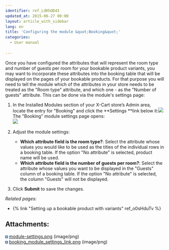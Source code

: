 ```yaml
---
identifier: ref_LdKhQD4I
updated_at: 2015-06-27 00:00
layout: article_with_sidebar
lang: en
title: 'Configuring the module &quot;Booking&quot;'
categories:
  - User manual

---
```



Once you have configured the attributes that will represent the room type and number of guests per room for your bookable product variants, you may want to incorporate these attributes into the booking table that will be displayed on the pages of your bookable products. For that purpose you will need to tell the module which of the attributes in your store needs to be treated as the "Room type" attribute, and which one - as the "Number of guests" attribute. This can be done via the module's settings page:  

1.  In the Installed Modules section of your X-Cart store’s Admin area, locate the entry for "Booking" and click the **Settings **link below it:![]({{site.baseurl}}/attachments/8749990/8718721.png?effects=drop-shadow)  
    The "Booking" module settings page opens:  
    ![]({{site.baseurl}}/attachments/8749990/8718714.png?effects=drop-shadow)
2.  Adjust the module settings:
    *   **Which attribute field is the room type?**: Select the attribute whose values you would like to be used as the titles of the individual rows in a booking table. If the option "No attribute" is selected, product name will be used.
    *   **Which attribute field is the number of guests per room?**: Select the attribute whose values you want to be displayed in the "Guests" column of a booking table. If the option "No attribute" is selected, the column "Guests" will not be displayed.  

3.  Click **Submit** to save the changes.

_Related pages:_

*   {% link "Setting up a bookable product with variants" ref_o0sHduTv %}

## Attachments:

![](images/icons/bullet_blue.gif) [module-settings.png]({{site.baseurl}}/attachments/8749990/8718714.png) (image/png)  
![](images/icons/bullet_blue.gif) [booking_module_settings_link.png]({{site.baseurl}}/attachments/8749990/8718721.png) (image/png)